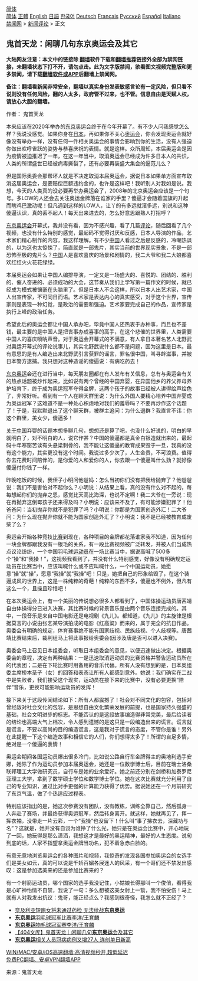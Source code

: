  <!-- 面包屑导航 --> <div class="breadcrumb"><!-- GTranslate: https://gtranslate.io/ -->  <div class="switcher notranslate">  <div class="selected">  <a href="#" onclick="return false;"> 简体</a>  </div>  <div class="option">  <a href="https://www.bannedbook.org" onclick="doGTranslate('zh-CN|zh-CN');jQuery('div.switcher div.selected a').html(jQuery(this).html());return false;" title="简体中文" class="nturl selected"> 简体</a>  <a href="https://www.bannedbook.org/zh-tw/" onclick="doGTranslate('zh-CN|zh-TW');jQuery('div.switcher div.selected a').html(jQuery(this).html());return false;" title="繁體中文" class="nturl"> 正體</a>  <a href="https://www.bannedbook.org/en/" onclick="doGTranslate('zh-CN|en');jQuery('div.switcher div.selected a').html(jQuery(this).html());return false;" title="English" class="nturl"> English</a>  <a href="https://www.bannedbook.org/ja/" onclick="doGTranslate('zh-CN|ja');jQuery('div.switcher div.selected a').html(jQuery(this).html());return false;" title="日本語" class="nturl"> 日語</a>  <a href="https://www.bannedbook.org/ko/" onclick="doGTranslate('zh-CN|ko');jQuery('div.switcher div.selected a').html(jQuery(this).html());return false;" title="한국어" class="nturl"> 한국어</a>  <a href="https://www.bannedbook.org/de/" onclick="doGTranslate('zh-CN|de');jQuery('div.switcher div.selected a').html(jQuery(this).html());return false;" title="Deutsch" class="nturl"> Deutsch</a>  <a href="https://www.bannedbook.org/fr/" onclick="doGTranslate('zh-CN|fr');jQuery('div.switcher div.selected a').html(jQuery(this).html());return false;" title="Français" class="nturl"> Français</a>  <a href="https://www.bannedbook.org/ru/" onclick="doGTranslate('zh-CN|ru');jQuery('div.switcher div.selected a').html(jQuery(this).html());return false;" title="Русский" class="nturl"> Русский</a>  <a href="https://www.bannedbook.org/es/" onclick="doGTranslate('zh-CN|es');jQuery('div.switcher div.selected a').html(jQuery(this).html());return false;" title="Español" class="nturl"> Español</a>  <a href="https://www.bannedbook.org/it/" onclick="doGTranslate('zh-CN|it');jQuery('div.switcher div.selected a').html(jQuery(this).html());return false;" title="Italiano" class="nturl"> Italiano</a>  </div>  </div>      <div class='breadcrumb-sub'><!-- Breadcrumb NavXT 6.3.0 --> <a href="https://www.bannedbook.org/" class="home">禁闻网</a> &gt; <a href="https://www.bannedbook.org/bnews/comments/" class="category">新闻评论</a> &gt; 正文</div></div><h2>鬼首天龙：闲聊几句东京奥运会及其它</h2> <p class="notice"><b>大陆网友注意：本文中的链接除 <a href="https://github.com/bannedbook/fanqiang" >翻墙</a>软件下载和<a href="https://github.com/killgcd/justmysocks/blob/master/README.md">翻墙推荐</a>链接外全部为禁网链接，未翻墙状态下打不开，请勿点击。此为文字版禁闻，欲看图文视频完整版和更多禁闻，请下载<a href="https://github.com/bannedbook/fanqiang">翻墙软件或APP</a>后翻墙上禁闻网。</p><p>备注：翻墙看新闻非常安全，翻墙以真实身份发表敏感言论有一定风险，但只看不说则没有任何风险，翻的人太多，政府管不过来，也不管。信息自由是天赋人权，请放心大胆的翻墙。</b></p>  <div class="entry"> <p>作者： 鬼首天龙</p> <p id="conimg">本来应该在2020年举办的<a href="https://www.bannedbook.org/bnews/tag/%e4%b8%9c%e4%ba%ac/" class="st_tag internal_tag" rel="tag" title="标签 东京 下的日志">东京</a><a href="https://www.bannedbook.org/bnews/tag/%e5%a5%a5%e8%bf%90/" class="st_tag internal_tag" rel="tag" title="标签 奥运 下的日志">奥运</a>会终于在今年开幕了。有不少人问我感觉怎么样？我说没感觉。如果你身在<a href="https://www.bannedbook.org/bnews/tag/%e6%97%a5%e6%9c%ac/" class="st_tag internal_tag" rel="tag" title="标签 日本 下的日志">日本</a>，再如果你不关心<a href="https://www.bannedbook.org/bnews/tag/%E5%A5%A5%E8%BF%90%E4%BC%9A/" class="st_tag internal_tag" rel="tag" title="标签 奥运会 下的日志">奥运会</a>，你会发现奥运会就好像没有举办一样，没有任何一件相关奥运会的事情会影响到你的生活，没有人强迫你做出欢呼雀跃的姿势与恭喜庆祝的表情。就是这样。众所周知，本届奥运会是因为疫情被迫推迟了一年，在这一年当中，取消奥运会已经成为许多日本人的共识，人类的所谓盛世已经被病毒撕裂了，还有必要再装盛大集会的逼范儿么？</p> <p>但是国际奥委会那帮坏人就是不决定取消本届奥运会，据说日本如果单方面宣布取消这届奥运会，是要赔偿巨额违约金的，也许是这样吧！我听别人对我如是说。我想，今天的人类真的没必要再举办奥运会了，2008年的北京奥运会应该是一个句号。多LOW的人还会去关注奥运金牌落在谁家的手里？傻逼才会随着国旗的升起而瞎鸡巴激动呢！但凡遇到这样的LOW人，让丫的有多远就滚多远，别说和这种傻逼认识，真的丢不起人！每天出来进去的，怎么好意思跟熟人打招呼？</p> <p><a href="https://www.bannedbook.org/bnews/tag/%e4%b8%9c%e4%ba%ac%e5%a5%a5%e8%bf%90%e4%bc%9a/" class="st_tag internal_tag" rel="tag" title="标签 东京奥运会 下的日志">东京奥运会</a>开幕式，我并没有看，因为不感兴趣，看了几篇<span class='wp_keywordlink_affiliate'><a href="https://www.bannedbook.org/bnews/comments/" title="新闻评论" target="_blank">评论</a></span>，随后回看了几个视频，也没有什么特别的感觉，最起码不觉得讨厌和反感，日本人导演的作品，艺术家们精心制作的内容，我这样理解。有不少<span class='wp_keywordlink_affiliate'><a href="https://www.bannedbook.org/" title="中国" target="_blank">中国</a></span>人看过之后是反感的，冷嘲热讽的，以为这也太惊悚了，简直就是一部鬼片，其实当前的世界现实景象，不是一部恐怖至极的鬼片么？<a href="https://www.bannedbook.org/bnews/tag/%E4%B8%AD%E5%9B%BD/" class="st_tag internal_tag" rel="tag" title="标签 中国 下的日志">中国</a>人是喜欢喜庆的场景和剧情的，我二大爷和我二大娘都喜欢红红火火花花绿绿。</p>  <p>本届奥运会如果让中国人编排导演，一定又是一场盛大的、喜悦的、团结的、胜利的、催人奋进的、必须成功的大会，这节奏从我们上学写第一篇作文的时候，就已经成为模式被镶嵌在头脑里了。但是日本人不会这样，所以日本人出艺术家，中国人出宣传家，不可同日而语。艺术家是表达内心的真实感受，对于这个世界，宣传家则是表现一种幻觉，是政治的需要和强迫。艺术家要完成自己的作品，宣传家是执行上峰的政治任务。</p> <p>希望此后的奥运会都让中国人承办吧，毕竟中国人还热衷于办种事，而且也不差钱，最主要的是中国人是把丧事办成喜事的高手，在这个悲催的世界里，人类需要中国人的喜庆唢呐声音。对于奥运会开幕式的不满意，有人拿日本著名艺人北野武对奥运开幕式的评论说事儿，其实北野武说什么都不是问题，因为这里是日本。最有意思的是有人编造出来北野武引言获罪的谣言，罪名很中国，叫寻衅滋事，并被日本警方逮捕。我只想对这种造谣的傻逼说：有病吃药去！</p> <p><a href="https://www.bannedbook.org/bnews/tag/%e4%b8%9c%e4%ba%ac%e5%a5%a5%e8%bf%90/" class="st_tag internal_tag" rel="tag" title="标签 东京奥运 下的日志">东京奥运</a>会还在进行当中，每天朋友圈都在有人发布有关信息，总有与奥运会有关的热点话题被炒作起来，比如说有两个曾经的中国弃婴，在异国他乡的养父养母养护培育下，终于成为奥运冠军夺得金牌，这两个孩子的故事已经被人讲得绘声绘色了，非常好听。看到有一个人在聊天群里说：为什么外国人要精心培养中国弃婴成为奥运冠军？这难道不是一种处心积虑地对我们的羞辱吗？不要再炒作这个话题了！于是，我默默退出了这个聊天群，被群主追问：为什么退群？我直言不讳：你这个群里，美女少，傻逼多！</p> <p><span class='wp_keywordlink'><a href="https://www.bannedbook.org/forum2/topic19.html" title="关于中国的一百个常识" target="_blank">关于中国</a></span>弃婴的话题本想多聊几句，想想还是算了吧，也没什么好说的，明白的早就明白了，对不明白的人，说它作甚？中国的傻逼都是真金白银造就出来的，最起码十年寒窗苦读有头悬梁刺骨的，我不能让这傻逼的教育成果毁于一旦，我真的没有这个能力，其实更没有这个时间。我说过多少次了，人生金贵，不可浪费。值得你去花费时间陪伴的，是你爱的人和爱你的人，你去跟一个傻逼叫什么劲？就好像傻逼付你钱了一样。</p>  <p>昨晚吃饭的时候，我侄子小明问他爸妈：怎么当初你们没有把我给抛弃了？他爸爸说：我们不是害怕对不起你么？小明说：从结果上看，真的没有什么对不起的，每每想起你们的抛弃之恩，感觉比天高比海深，也说不定啊！我二大爷在一旁说：现在再抛弃这倒霉孩子还来得及吗？小明说：应该来不及了，有可能涉嫌犯罪了！他爸爸问：当初抛弃你就不是犯罪了吗？小明说：你那是为国家创造外汇！二大爷问：为什么现在抛弃你就不能为国家创造外汇了？小明说：我不是已经被教育成废柴了么？</p> <p>奥运会开始各种竞技<a href="https://www.bannedbook.org/bnews/tag/%E6%AF%94%E8%B5%9B/" class="st_tag internal_tag" rel="tag" title="标签 比赛 下的日志">比赛</a>到现在，各种项目的金牌都花落谁家我不知道，因为任何一块金牌都跟我没有一根毛的关系，有一段比赛视频被广泛转发，并被人们当成热点议论纷纷，一个中国羽毛球<a href="https://www.bannedbook.org/bnews/tag/%E8%BF%90%E5%8A%A8%E5%91%98/" class="st_tag internal_tag" rel="tag" title="标签 运动员 下的日志">运动员</a>在一场比赛当中，据说高喊了500多个“操”和“我操！”，这视频我看到了，并没有什么特别感觉，好像没有明确规定运动员在比赛当中，应该叫喊什么或不应叫喊什么，一个中国运动员，她愿意“操”就“操”，愿意“我操”就“我操”吧！只是，她把自己的形象给毁了，在这个装逼成风的世界上，这是一株纯粹的奇葩！纯粹的东西不多，傻逼也不例外，但凡有这么一个，且操且珍惜吧！</p> <p>在本次奥运会上，有一个美丽的传说想必很多人都看到了，中国体操运动员唐茜靖自由体操得分已进入决赛，其比赛时候的背景音乐是由两个音乐连接完成的。其中，一段音乐是来自中国电影还是电视剧《九儿》。都知道，《九儿》的主旋律是根据莫言的小说由张艺某导演拍成的电影《红高粱》而来的，属于完全的抗日作品。奥委会有明确的规定，体育赛事绝不能有国家歧视、民族歧视、个人歧视等。唐茜靖比赛结束后，裁判组马上将此事报给奥委会(因涉及唐是否可以进入决赛)。</p> <p>奥委会马上召见日本组委会，听取日本组委会的意见，以便迅速做出决定。根据奥委会的章程，决定有两种结果：一是迅速取消运动员的比赛资格并警告运动员所在的代表团；二是在下轮比赛时用备用的音乐代替。所有人没有想到的是，日本奥组委主席桥本圣子（女）的回答和表态让所有人都感到意外。她说：我们确实在二战中是失败者，我们接受这个现实，运动员在接下来的比赛中，没有必要更换“陪伴”音乐，更换可能影响运动员的发挥！</p>  <p>接下来关于这段传闻结论如下：所有人都震撼了！社会对不同文化的包容，包括对曾经敌对社会文化的包容，是思想自由文化繁荣发展的前提，也是国家持久强盛的基础，社会文明进步的标志。不能否认的是这段故事编造得非常完美，最后给读者的结论也高端大气上档次，令人感到遗憾的是这只是一段编造出来的谎言。谎言就是谎言，不要以高尚的目的编造谎言，这是我对于谎言的态度，不管你是谁！另外在此提醒一下这个编造故事和相信它的人们，你们想得太多了！所谓的自足多情，绝对是一个傻逼的表情！</p> <p>奥运会期间各国运动员爆出很多冷门，比如说公路自行车金牌得主的奥地利选手安娜，她除了作为运动员参加本届奥运会，她还是一位数学博士后，目前在瑞士洛桑联邦理工大学做研究员，自行车是她的业余爱好。她之前还分别在剑桥和加泰罗尼亚理工大学，拿到了数学硕士学位和数学博士学位。她在这次比赛就充分利用了自己的专业知识，通过比对手更强的计算能力获得了优势。据说她还在一个月前研究了东京气温，做了个热适应过程表。</p> <p>特别应该指出的是，她这次参赛没有团队，没有教练，训练全靠自己，然后孤身一人奔赴了赛场，并最终获得奥运冠军，然后转身离开。就这样，她就再见了，挥一挥衣袖，没带走一片云彩，一个“我操”也没留下！什么叫“事了拂衣去，深藏功与名”？这就是，她并没有自诩为谁挣了什么光，她只是在奥运会比赛中，开心地玩了一回，她玩得是那么潇洒，我想这才是最好的奥运精神，最好的人生态度。说句到底的话，人家不指望拿奥运金牌当功名，犯不着急赤白脸的。</p> <p>有意无意地浏览奥运会的各种图片和视频，我惊奇的发现各国参加奥运会的女选手们是美女如云，真的可以说是千娇百媚各展迷人的风采，有一个哥们还不禁发出感叹：这是参加选美来的还是参加比赛来的？</p>  <p>有一个射箭运动员，哪个国家的选手我没记住，小姑娘长得那叫一个俊俏，看得我是心旷神怡情不自禁，我说了一句：多么想被这美女射上一箭，我不怕受伤！马上就有人对我发出抗议：鬼哥，能正经点么？我感到很奇怪，我怎么就不正经了？</p> <ul class='op-related-articles' title='相关阅读'> <li><a href='https://www.bannedbook.org/bnews/baitai/20210801/1598069.html' target='_blank'>奈及利亚短跑女将未通过药检 无法续战<b>东京奥运</b></a></li> <li><a href='https://www.bannedbook.org/bnews/taiwannews/20210801/1597934.html' target='_blank'><b>东京奥运</b>羽毛球冠军比赛李洋/王育麟</a></li> <li><a href='https://www.bannedbook.org/bnews/taiwannews/20210801/1597931.html' target='_blank'><b>东京奥运</b>物毛球冠军赛李洋/王育麟</a></li> <li><a href='https://www.bannedbook.org/bnews/baitai/20210731/1597776.html' target='_blank'>【404文库】鬼首天龙｜闲聊几句<b>东京奥运</b>会及其它</a></li> <li><a href='https://www.bannedbook.org/bnews/baitai/20210731/1597722.html' target='_blank'><b>东京奥运</b>相关人员冠病病例又增27人 连创单日新高</a></li> </ul> <p class="texttj"> <a href="https://github.com/bannedbook/fanqiang/wiki/V2ray%E6%9C%BA%E5%9C%BA" target="_blank">WIN/MAC/安卓/iOS高速翻墙:高清视频秒开,超低延迟</a><br/> <a href="https://github.com/bannedbook/fanqiang/wiki/%E7%A6%81%E9%97%BB%E7%BD%91%E5%AE%89%E5%8D%93%E7%BF%BB%E5%A2%99%E6%96%B0%E9%97%BBAPP" target="_blank">免费PC翻墙、安卓VPN翻墙APP</a></p><p> 来源：鬼首天龙 </p><a name='sharetosocial'></a>  <div style="margin-bottom:5px;padding-bottom:5px;clear:both"> <div id="archive-pix-1" class="banner-ads"> <!-- AuctionX Display platform tag START --> <div id="26318x728x90x621x_ADSLOT2" clicktrack="%%CLICK_URL_ESC%%"></div> <!-- AuctionX Display platform tag END --> </div> <div id="archive-pix-2" class="banner-ads"> <!-- AuctionX Display platform tag START --> <div id="26315x300x250x621x_ADSLOT2" clicktrack="%%CLICK_URL_ESC%%"></div> <!-- AuctionX Display platform tag END --> </div> </div>  <div id="archive-pix-1" class="banner-ads"> <!-- AuctionX Display platform tag START --> <div id="26318x728x90x621x_ADSLOT3" clicktrack="%%CLICK_URL_ESC%%"></div> <!-- AuctionX Display platform tag END --> </div> </div><!--END ENTRY--> 
